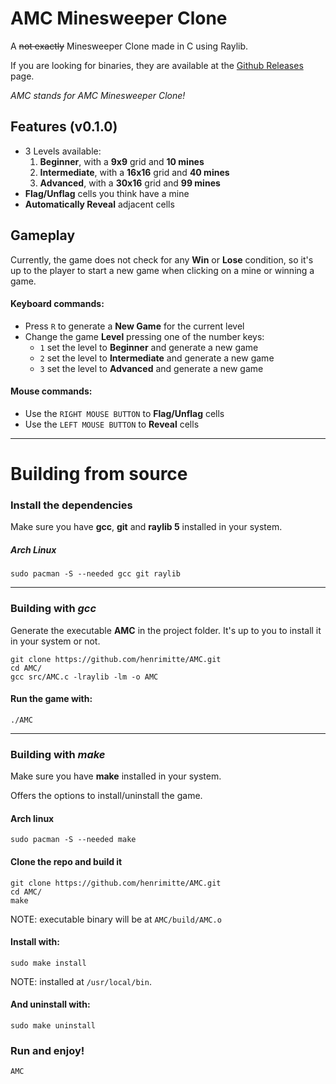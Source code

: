 # AMC Minesweeper Clone

A ~~not exactly~~ Minesweeper Clone made in C using Raylib.

If you are looking for binaries, they are available at the [Github Releases](https://github.com/henrimitte/AMC/releases) page.

*AMC stands for AMC Minesweeper Clone!*

## Features (v0.1.0)

- 3 Levels available:
    1. **Beginner**, with a **9x9** grid and **10 mines**
    2. **Intermediate**, with a **16x16** grid and **40 mines**
    3. **Advanced**, with a **30x16** grid and **99 mines**
- **Flag/Unflag** cells you think have a mine
- **Automatically Reveal** adjacent cells

## Gameplay
Currently, the game does not check for any **Win** or **Lose** condition, so it's up to the player to start a new game when clicking on a mine or winning a game. 

#### Keyboard commands:
- Press `R` to generate a **New Game** for the current level
- Change the game **Level** pressing one of the number keys:
    - `1` set the level to **Beginner** and generate a new game
    - `2` set the level to **Intermediate** and generate a new game
    - `3` set the level to **Advanced** and generate a new game

#### Mouse commands:
- Use the `RIGHT MOUSE BUTTON` to **Flag/Unflag** cells
- Use the `LEFT MOUSE BUTTON` to **Reveal** cells

---
# Building from source

### Install the dependencies

Make sure you have **gcc**, **git** and **raylib 5** installed in your system.

##### Arch Linux
    sudo pacman -S --needed gcc git raylib

---
### Building with *gcc*
Generate the executable **AMC** in the project folder. It's up to you to install it in your system or not.

    git clone https://github.com/henrimitte/AMC.git
    cd AMC/
    gcc src/AMC.c -lraylib -lm -o AMC

#### Run the game with:

    ./AMC


---
### Building with *make*

Make sure you have **make** installed in your system.

Offers the options to install/uninstall the game.

#### Arch linux
    sudo pacman -S --needed make

#### Clone the repo and build it
    git clone https://github.com/henrimitte/AMC.git
    cd AMC/
    make
NOTE: executable binary will be at `AMC/build/AMC.o`

#### Install with:
    sudo make install
NOTE: installed at `/usr/local/bin`.

#### And uninstall with:
    sudo make uninstall

### Run and enjoy!
    AMC